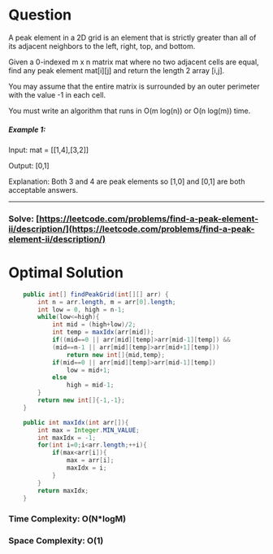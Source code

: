 # Question

A peak element in a 2D grid is an element that is strictly greater than all of its adjacent neighbors to the left, right, top, and bottom.

Given a 0-indexed m x n matrix mat where no two adjacent cells are equal, find any peak element mat[i][j] and return the length 2 array [i,j].

You may assume that the entire matrix is surrounded by an outer perimeter with the value -1 in each cell.

You must write an algorithm that runs in O(m log(n)) or O(n log(m)) time.

##### Example 1:

Input: mat = [[1,4],[3,2]]

Output: [0,1]

Explanation: Both 3 and 4 are peak elements so [1,0] and [0,1] are both acceptable answers.

***

### Solve: [https://leetcode.com/problems/find-a-peak-element-ii/description/](https://leetcode.com/problems/find-a-peak-element-ii/description/)

# Optimal Solution 


``` java
    public int[] findPeakGrid(int[][] arr) {
        int n = arr.length, m = arr[0].length;
        int low = 0, high = n-1;
        while(low<=high){
            int mid = (high+low)/2;
            int temp = maxIdx(arr[mid]);
            if((mid==0 || arr[mid][temp]>arr[mid-1][temp]) && 
            (mid==n-1 || arr[mid][temp]>arr[mid+1][temp]))
                return new int[]{mid,temp};
            if(mid==0 || arr[mid][temp]>arr[mid-1][temp])
                low = mid+1;
            else
                high = mid-1;
        }
        return new int[]{-1,-1};
    }

    public int maxIdx(int arr[]){
        int max = Integer.MIN_VALUE;
        int maxIdx = -1;
        for(int i=0;i<arr.length;++i){
            if(max<arr[i]){
                max = arr[i];
                maxIdx = i;
            }
        }
        return maxIdx;
    }
```

### Time Complexity: O(N*logM)  
### Space Complexity: O(1) 